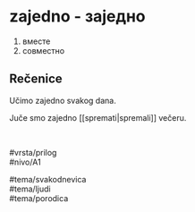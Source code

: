 # zajedno - заједно

1. вместе  
2. совместно

## Rečenice

Učimo zajedno svakog dana.

Juče smo zajedno [[spremati|spremali]] večeru.

<br>

#vrsta/prilog  
#nivo/A1  

#tema/svakodnevica  
#tema/ljudi  
#tema/porodica
